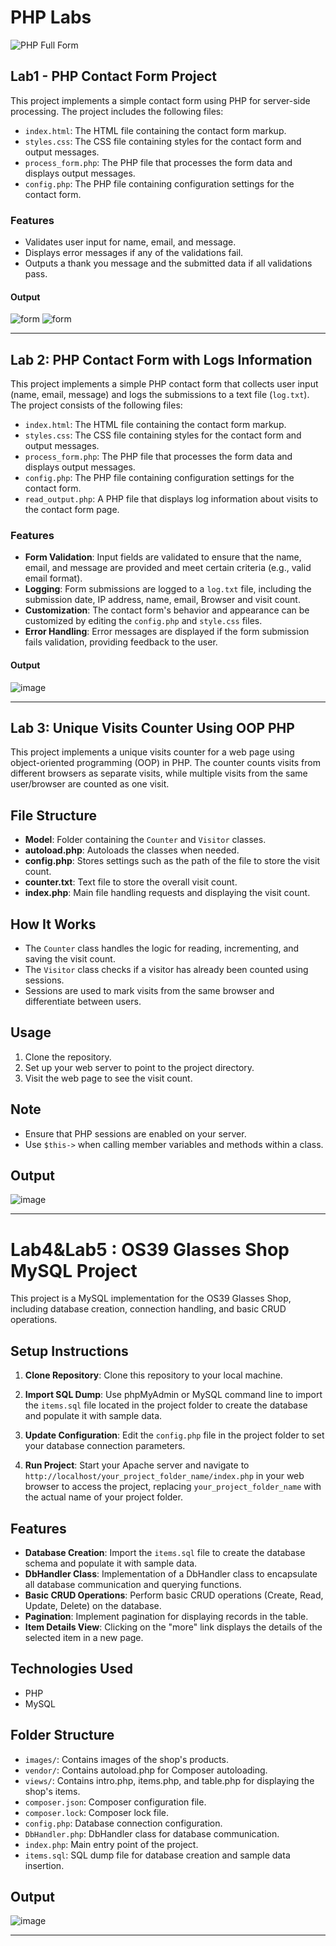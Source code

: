 # PHP Labs

![PHP Full Form](https://www.cheggindia.com/wp-content/uploads/2023/09/php-full-form.png)

## Lab1 - PHP Contact Form Project

This project implements a simple contact form using PHP for server-side processing. The project includes the following files:

- `index.html`: The HTML file containing the contact form markup.
- `styles.css`: The CSS file containing styles for the contact form and output messages.
- `process_form.php`: The PHP file that processes the form data and displays output messages.
- `config.php`: The PHP file containing configuration settings for the contact form.

### Features

- Validates user input for name, email, and message.
- Displays error messages if any of the validations fail.
- Outputs a thank you message and the submitted data if all validations pass.

#### Output
![form](https://github.com/ZeinabAbdelghaffar/PHP_Labs/assets/87963230/79dd2316-d6cb-4138-95c5-3b1c21b21966)
![form](https://github.com/ZeinabAbdelghaffar/PHP_Labs/assets/87963230/2e38267d-8ef4-48ec-ad94-cc3da0efd7fb)

---
## Lab 2: PHP Contact Form with Logs Information

This project implements a simple PHP contact form that collects user input (name, email, message) and logs the submissions to a text file (`log.txt`). The project consists of the following files:

- `index.html`: The HTML file containing the contact form markup.
- `styles.css`: The CSS file containing styles for the contact form and output messages.
- `process_form.php`: The PHP file that processes the form data and displays output messages.
- `config.php`: The PHP file containing configuration settings for the contact form.
- `read_output.php`: A PHP file that displays log information about visits to the contact form page.

### Features

- **Form Validation**: Input fields are validated to ensure that the name, email, and message are provided and meet certain criteria (e.g., valid email format).
- **Logging**: Form submissions are logged to a `log.txt` file, including the submission date, IP address, name, email, Browser and visit count.
- **Customization**: The contact form's behavior and appearance can be customized by editing the `config.php` and `style.css` files.
- **Error Handling**: Error messages are displayed if the form submission fails validation, providing feedback to the user.

#### Output
![image](https://github.com/ZeinabAbdelghaffar/PHP_Labs/assets/87963230/1a5fa37c-f75e-419d-99f7-df847e2c98a3)

---
## Lab 3: Unique Visits Counter Using OOP PHP

This project implements a unique visits counter for a web page using object-oriented programming (OOP) in PHP. The counter counts visits from different browsers as separate visits, while multiple visits from the same user/browser are counted as one visit.

## File Structure

- **Model**: Folder containing the `Counter` and `Visitor` classes.
- **autoload.php**: Autoloads the classes when needed.
- **config.php**: Stores settings such as the path of the file to store the visit count.
- **counter.txt**: Text file to store the overall visit count.
- **index.php**: Main file handling requests and displaying the visit count.

## How It Works

- The `Counter` class handles the logic for reading, incrementing, and saving the visit count.
- The `Visitor` class checks if a visitor has already been counted using sessions.
- Sessions are used to mark visits from the same browser and differentiate between users.

## Usage

1. Clone the repository.
2. Set up your web server to point to the project directory.
3. Visit the web page to see the visit count.

## Note

- Ensure that PHP sessions are enabled on your server.
- Use `$this->` when calling member variables and methods within a class.

## Output 
![image](https://github.com/ZeinabAbdelghaffar/PHP_Labs/assets/87963230/e5f8eac4-5161-481d-adb9-006fe640013d)

---
# Lab4&Lab5 : OS39 Glasses Shop MySQL Project

This project is a MySQL implementation for the OS39 Glasses Shop, including database creation, connection handling, and basic CRUD operations.

## Setup Instructions

1. **Clone Repository**: Clone this repository to your local machine.

2. **Import SQL Dump**: Use phpMyAdmin or MySQL command line to import the `items.sql` file located in the project folder to create the database and populate it with sample data.

3. **Update Configuration**: Edit the `config.php` file in the project folder to set your database connection parameters.

4. **Run Project**: Start your Apache server and navigate to `http://localhost/your_project_folder_name/index.php` in your web browser to access the project, replacing `your_project_folder_name` with the actual name of your project folder.

## Features

- **Database Creation**: Import the `items.sql` file to create the database schema and populate it with sample data.
- **DbHandler Class**: Implementation of a DbHandler class to encapsulate all database communication and querying functions.
- **Basic CRUD Operations**: Perform basic CRUD operations (Create, Read, Update, Delete) on the database.
- **Pagination**: Implement pagination for displaying records in the table.
- **Item Details View**: Clicking on the "more" link displays the details of the selected item in a new page.

## Technologies Used

- PHP
- MySQL

## Folder Structure

- `images/`: Contains images of the shop's products.
- `vendor/`: Contains autoload.php for Composer autoloading.
- `views/`: Contains intro.php, items.php, and table.php for displaying the shop's items.
- `composer.json`: Composer configuration file.
- `composer.lock`: Composer lock file.
- `config.php`: Database connection configuration.
- `DbHandler.php`: DbHandler class for database communication.
- `index.php`: Main entry point of the project.
- `items.sql`: SQL dump file for database creation and sample data insertion.

## Output
![image](https://github.com/ZeinabAbdelghaffar/PHP_Labs/assets/87963230/6518cf3b-9c81-458b-8c09-de48ae5a8a45)

---
